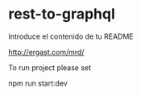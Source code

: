 # rest-to-graphql

Introduce el contenido de tu README

http://ergast.com/mrd/

To run project please set

npm run start:dev